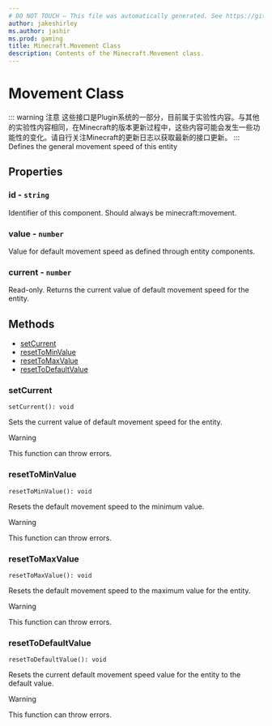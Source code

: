 ```yaml
---
# DO NOT TOUCH — This file was automatically generated. See https://github.com/Mojang/MinecraftScriptingApiDocsGenerator to modify descriptions, examples, etc.
author: jakeshirley
ms.author: jashir
ms.prod: gaming
title: Minecraft.Movement Class
description: Contents of the Minecraft.Movement class.
---
```

# Movement Class
::: warning 注意
这些接口是Plugin系统的一部分，目前属于实验性内容。与其他的实验性内容相同，在Minecraft的版本更新过程中，这些内容可能会发生一些功能性的变化。请自行关注Minecraft的更新日志以获取最新的接口更新。
:::
Defines the general movement speed of this entity

## Properties
### **id** - `string`
Identifier of this component. Should always be minecraft:movement.


### **value** - `number`
Value for default movement speed as defined through entity components.


### **current** - `number`
Read-only. Returns the current value of default movement speed for the entity.



## Methods
- [setCurrent](#setcurrent)
- [resetToMinValue](#resettominvalue)
- [resetToMaxValue](#resettomaxvalue)
- [resetToDefaultValue](#resettodefaultvalue)
  
### **setCurrent**
`
setCurrent(): void
`

Sets the current value of default movement speed for the entity.


> [!WARNING]
> This function can throw errors.

### **resetToMinValue**
`
resetToMinValue(): void
`

Resets the default movement speed to the minimum value.


> [!WARNING]
> This function can throw errors.

### **resetToMaxValue**
`
resetToMaxValue(): void
`

Resets the default movement speed to the maximum value for the entity.


> [!WARNING]
> This function can throw errors.

### **resetToDefaultValue**
`
resetToDefaultValue(): void
`

Resets the current default movement speed value for the entity to the default value.


> [!WARNING]
> This function can throw errors.

